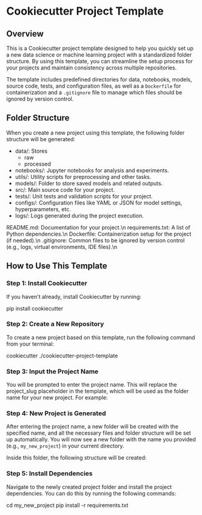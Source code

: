 # Cookiecutter Project Template

## Overview

This is a Cookiecutter project template designed to help you quickly set up a new data science or machine learning project with a standardized folder structure. By using this template, you can streamline the setup process for your projects and maintain consistency across multiple repositories.

The template includes predefined directories for data, notebooks, models, source code, tests, and configuration files, as well as a `Dockerfile` for containerization and a `.gitignore` file to manage which files should be ignored by version control.

## Folder Structure

When you create a new project using this template, the following folder structure will be generated:

- data/: Stores
    - raw
    - processed
- notebooks/: Jupyter notebooks for analysis and experiments.
- utils/: Utility scripts for preprocessing and other tasks.
- models/: Folder to store saved models and related outputs.
- src/: Main source code for your project.
- tests/: Unit tests and validation scripts for your project.
- configs/: Configuration files like YAML or JSON for model settings, hyperparameters, etc.
- logs/: Logs generated during the project execution.

README.md: Documentation for your project.\n
requirements.txt: A list of Python dependencies.\n
Dockerfile: Containerization setup for the project (if needed).\n
.gitignore: Common files to be ignored by version control (e.g., logs, virtual environments, IDE files).\n

## How to Use This Template

### Step 1: Install Cookiecutter

If you haven't already, install Cookiecutter by running:

pip install cookiecutter

### Step 2: Create a New Repository

To create a new project based on this template, run the following command from your terminal:

cookiecutter ./cookiecutter-project-template

### Step 3: Input the Project Name

You will be prompted to enter the project name. This will replace the project_slug placeholder in the template, which will be used as the folder name for your new project. For example:

### Step 4: New Project is Generated

After entering the project name, a new folder will be created with the specified name, and all the necessary files and folder structure will be set up automatically. You will now see a new folder with the name you provided (e.g., `my_new_project`) in your current directory.

Inside this folder, the following structure will be created:

### Step 5: Install Dependencies

Navigate to the newly created project folder and install the project dependencies. You can do this by running the following commands:

cd my_new_project
pip install -r requirements.txt
